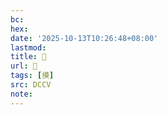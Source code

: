 ```yaml
---
bc:
hex:
date: '2025-10-13T10:26:48+08:00'
lastmod:
title: 􀅲
url: 􀅲
tags: [摸]
src: DCCV
note:
---
```

